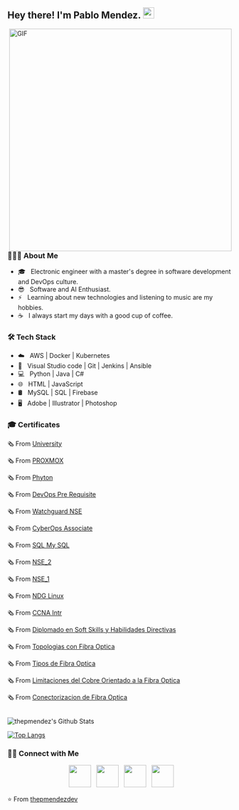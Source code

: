 <h2> Hey there! I'm Pablo Mendez. <img src="https://github.com/user-attachments/assets/a91caa83-d04b-444e-9e01-5152e9c006c1" width="25"></h2>
<img align="right" alt="GIF" src="https://github.com/user-attachments/assets/a91caa83-d04b-444e-9e01-5152e9c006c1" width="500"/>

<h3> 👨🏻‍💻 About Me </h3>

- 🎓 &nbsp; Electronic engineer with a master's degree in software development and DevOps culture.
- 😎 &nbsp; Software and AI Enthusiast.
- ⚡ &nbsp; Learning about new technologies and listening to music are my hobbies.
- ☕ &nbsp; I always start my days with a good cup of coffee. 

<h3>🛠 Tech Stack</h3>

- ☁️ &nbsp; AWS | Docker | Kubernetes
- 🔧 &nbsp; Visual Studio code | Git | Jenkins | Ansible
- 💻 &nbsp; Python | Java | C# 
- 🌐 &nbsp; HTML | JavaScript
- 🛢 &nbsp; MySQL | SQL | Firebase
- 🖥 &nbsp; Adobe | Illustrator | Photoshop


<h3>🎓 Certificates</h3>


🗞 From [University](https://github.com/user-attachments/files/21093915/Titulo.Universitario.pdf)

🗞 From [PROXMOX](https://github.com/user-attachments/files/21093956/CERT-PROXMOX.pdf)

🗞 From [Phyton](https://github.com/user-attachments/files/21093991/certificate-phyton.pdf)

🗞 From [DevOps Pre Requisite](https://github.com/user-attachments/files/21093989/KodeKloud-DevOps-Pre-Requisite.pdf)

🗞 From [Watchguard NSE](https://github.com/user-attachments/files/21093992/Watchguard.NSE.pdf)

🗞 From [CyberOps Associate](https://github.com/user-attachments/files/21093988/CyberOps_Associate_certificate_pabloleonym-outlook-com_dc6ae671-8ff1-458a-903a-3c1dc1ee2649.pdf)

🗞 From [SQL My SQL](https://github.com/user-attachments/files/21093987/SQL.My.SQL.pdf)

🗞 From [NSE_2](https://github.com/user-attachments/files/21093994/NSE_2.pdf)

🗞 From [NSE_1](https://github.com/user-attachments/files/21093996/NSE_1.pdf)

🗞 From [NDG Linux](https://github.com/user-attachments/files/21093990/NDG.Linux.Unhatc-certificate.pdf)

🗞 From [CCNA Intr](https://github.com/user-attachments/files/21093993/CCNA_Intr-certificate.pdf)

🗞 From [Diplomado en Soft Skills y Habilidades Directivas](https://github.com/user-attachments/files/21093995/Diplomado.en.Soft.Skills.y.Habilidades.Directivas.pdf)

🗞 From [Topologias con Fibra Optica](https://github.com/user-attachments/files/21093968/Topologias.de.Conexion.con.Fibra.Optica.pdf)

🗞 From [Tipos de Fibra Optica](https://github.com/user-attachments/files/21093971/Tipos.de.Fibra.Optica.pdf)

🗞 From [Limitaciones del Cobre Orientado a la Fibra Optica](https://github.com/user-attachments/files/21093970/Limitaciones.del.Cobre.Orientado.a.la.Fibra.Optica.pdf)

🗞 From [Conectorizacion de Fibra Optica](https://github.com/user-attachments/files/21093969/Conectorizacion.de.Fibra.Optica.pdf)



</br>

<img align="center" src="https://github-readme-stats.vercel.app/api?username=thepmendez&include_all_commits=true&count_private=true&show_icons=true&line_height=20&title_color=7A7ADB&icon_color=2234AE&text_color=D3D3D3&bg_color=0,000000,130F40" alt="thepmendez's Github Stats">

</br>

[![Top Langs](https://github-readme-stats.vercel.app/api/top-langs/?username=thepmendez&layout=compact&text_color=daf7dc&bg_color=151515)](https://github.com/thepmendez/github-readme-stats)


<h3> 🤝🏻 Connect with Me </h3>

<p align="center">
&nbsp; <a href="https://x.com/pabloleonym" target="_blank" rel="noopener noreferrer"><img src="https://img.icons8.com/plasticine/100/000000/twitter.png" width="50" /></a>  
&nbsp; <a href="https://www.instagram.com/p.mendezsoto/" target="_blank" rel="noopener noreferrer"><img src="https://img.icons8.com/plasticine/100/000000/instagram-new.png" width="50" /></a>  
&nbsp; <a href="www.linkedin.com/in/pablo-méndez-13662618b/" target="_blank" rel="noopener noreferrer"><img src="https://img.icons8.com/plasticine/100/000000/linkedin.png" width="50" /></a>
&nbsp; <a href="mailto:pmendez@gmail.com" target="_blank" rel="noopener noreferrer"><img src="https://img.icons8.com/plasticine/100/000000/gmail.png"  width="50" /></a>
</p>

⭐️ From [thepmendezdev](https://github.com/thepmendez)

<!--
**thepmendez/thepmendez** is a ✨ _special_ ✨ repository because its `README.md` (this file) appears on your GitHub profile.

Here are some ideas to get you started:

- 🔭 I’m currently working on ...
- 🌱 I’m currently learning ...
- 👯 I’m looking to collaborate on ...
- 🤔 I’m looking for help with ...
- 💬 Ask me about ...
- 📫 How to reach me: ...
- 😄 Pronouns: ...
- ⚡ Fun fact: ...
-->
